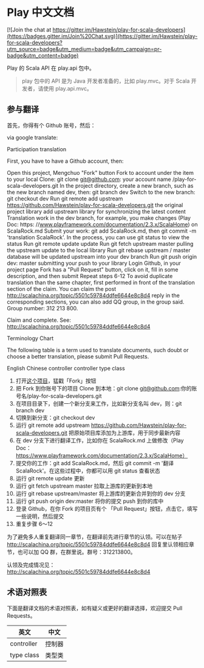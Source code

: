 # Play 中文文档

[![Join the chat at https://gitter.im/Hawstein/play-for-scala-developers](https://badges.gitter.im/Join%20Chat.svg)](https://gitter.im/Hawstein/play-for-scala-developers?utm_source=badge&utm_medium=badge&utm_campaign=pr-badge&utm_content=badge)

Play 的 Scala API 在 play.api 包中。

> play 包中的 API 是为 Java 开发者准备的，比如 play.mvc。对于 Scala 开发者，请使用 play.api.mvc。

## 参与翻译

首先，你得有个 Github 账号，然后：

via google translate:

Participation translation

First, you have to have a Github account, then:

Open this project, Mengchuo "Fork" button
Fork to account under the item to your local Clone: ​​git clone git@github.com: your account name /play-for-scala-developers.git
In the project directory, create a new branch, such as the new branch named dev, then: git branch dev
Switch to the new branch: git checkout dev
Run git remote add upstream https://github.com/Hawstein/play-for-scala-developers.git the original project library add upstream library for synchronizing the latest content
Translation work in the dev branch, for example, you make changes (Play Doc: https: //www.playframework.com/documentation/2.3.x/ScalaHome) on ScalaRock.md
Submit your work: git add ScalaRock.md, then git commit -m 'translation ScalaRock'. In the process, you can use git status to view the status
Run git remote update update
Run git fetch upstream master pulling the upstream update to the local library
Run git rebase upstream / master database will be updated upstream into your dev branch
Run git push origin dev: master submitting your push to your library
Login Github, in your project page Fork has a "Pull Request" button, click on it, fill in some description, and then submit
Repeat steps 6-12
To avoid duplicate translation than the same chapter, first performed in front of the translation section of the claim. You can claim the post http://scalachina.org/topic/5501c59784ddfe6644e8c8d4 reply in the corresponding sections, you can also add QQ group, in the group said. Group number: 312 213 800.

Claim and complete. See: http://scalachina.org/topic/5501c59784ddfe6644e8c8d4

Terminology Chart

The following table is a term used to translate documents, such doubt or choose a better translation, please submit Pull Requests.

English Chinese
controller controller
type class





1. 打开[这个项目](https://github.com/Hawstein/play-for-scala-developers)，猛戳「Fork」按钮
1. 把 Fork 到你账号下的项目 Clone 到本地：git clone git@github.com:你的账号名/play-for-scala-developers.git
1. 在项目目录下，创建一个新分支来工作，比如新分支名叫 dev，则：git branch dev
1. 切换到新分支：git checkout dev
1. 运行 git remote add upstream https://github.com/Hawstein/play-for-scala-developers.git 把原始项目库添加为上游库，用于同步最新内容
1. 在 dev 分支下进行翻译工作，比如你在 ScalaRock.md 上做修改（Play Doc：https://www.playframework.com/documentation/2.3.x/ScalaHome）
1. 提交你的工作：git add ScalaRock.md，然后 git commit -m '翻译 ScalaRock'。在这些过程中，你都可以用 git status 查看状态
1. 运行 git remote update 更新
1. 运行 git fetch upstream master 拉取上游库的更新到本地
1. 运行 git rebase upstream/master 将上游库的更新合并到你的 dev 分支
1. 运行 git push origin dev:master 将你的提交 push 到你的库中
1. 登录 Github，在你 Fork 的项目页有个 「Pull Request」按钮，点击它，填写一些说明，然后提交
1. 重复步骤 6～12

为了避免多人重复翻译同一章节，在翻译前先进行章节的认领。可以在帖子 http://scalachina.org/topic/5501c59784ddfe6644e8c8d4 回复里认领相应章节，也可以加 QQ 群，在群里说。群号：312213800。

认领及完成情况见： http://scalachina.org/topic/5501c59784ddfe6644e8c8d4

## 术语对照表

下面是翻译文档的术语对照表，如有疑义或更好的翻译选择，欢迎提交 Pull Requests。

| 英文        | 中文   |
| --------   | -----  |
| controller | 控制器 |
| type class | 类型类 |
